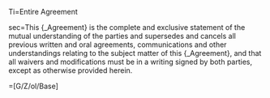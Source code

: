 Ti=Entire Agreement

sec=This {_Agreement} is the complete and exclusive statement of the mutual understanding of the parties and supersedes and cancels all previous written and oral agreements, communications and other understandings relating to the subject matter of this {_Agreement}, and that all waivers and modifications must be in a writing signed by both parties, except as otherwise provided herein.

=[G/Z/ol/Base]
